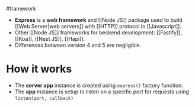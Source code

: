 #framework
- **Express** is a **web framework** and [[Node JS]] package used to build [[Web Server|web servers]] with [[HTTP]] protocol in [[Javascript]].
- Other [[Node JS]] frameworks for beckend development: [[Fastify]], [[Koa]], [[Nest JS]], [[Hapi]].
- Differences between version 4 and 5 are negligible.
# How it works
- The **server app** instance is created using `express()` factory function.
- The **app** instance is setup to listen on a specific *port* for requests using `listen(port, callback)`